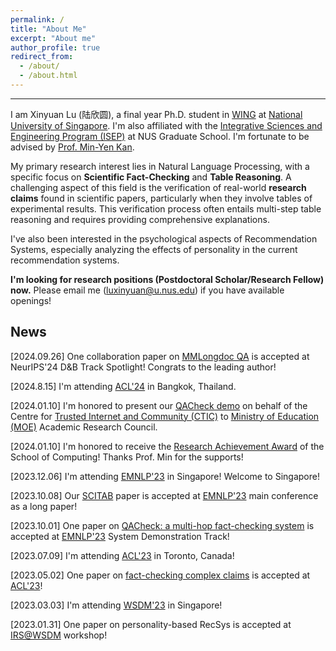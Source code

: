 ```yaml
---
permalink: /
title: "About Me"
excerpt: "About me"
author_profile: true
redirect_from: 
  - /about/
  - /about.html
---
```


---

I am Xinyuan Lu (陆欣圆), a final year Ph.D. student in [WING](https://wing.comp.nus.edu.sg/) at [National University of Singapore](https://www.nus.edu.sg/). I'm also affiliated with the [Integrative Sciences and Engineering Program (ISEP)](https://isep.nus.edu.sg/about/) at NUS Graduate School. I'm fortunate to be advised by [Prof. Min-Yen Kan](https://www.comp.nus.edu.sg/~kanmy/). 

My primary research interest lies in Natural Language Processing, with a specific focus on **Scientific Fact-Checking** and **Table Reasoning**. A challenging aspect of this field is the verification of real-world **research claims** found in scientific papers, particularly when they involve tables of experimental results. This verification process often entails multi-step table reasoning and requires providing comprehensive explanations. 

I've also been interested in the psychological aspects of Recommendation Systems, especially analyzing the effects of personality in the current recommendation systems. 

**I'm looking for research positions (Postdoctoral Scholar/Research Fellow) now.** Please email me (luxinyuan@u.nus.edu) if you have available openings!

## News
[2024.09.26] One collaboration paper on [MMLongdoc QA](https://arxiv.org/abs/2407.01523) is accepted at NeurIPS'24 D&B Track Spotlight! Congrats to the leading author!

[2024.8.15] I'm attending [ACL'24](https://2024.aclweb.org/) in Bangkok, Thailand.

[2024.01.10] I'm honored to present our [QACheck demo](https://arxiv.org/abs/2310.07609) on behalf of the Centre for [Trusted Internet and Community (CTIC)](https://ctic.nus.edu.sg/) to [Ministry of Education (MOE)](https://www.moe.gov.sg/) Academic Research Council.

[2024.01.10] I'm honored to receive the [Research Achievement Award](https://drive.google.com/file/d/1jdvyH3PIDz3TubIV3HToP3i62GRhh_eH/view?usp=sharing) of the School of Computing! Thanks Prof. Min for the supports!

[2023.12.06] I'm attending [EMNLP'23](https://2023.emnlp.org/) in Singapore! Welcome to Singapore!

[2023.10.08] Our [SCITAB](https://arxiv.org/abs/2305.13186) paper is accepted at [EMNLP'23](https://2023.emnlp.org/) main conference as a long paper!

[2023.10.01] One paper on [QACheck: a multi-hop fact-checking system](https://arxiv.org/abs/2310.07609) is accepted at [EMNLP'23](https://2023.emnlp.org/) System Demonstration Track!

[2023.07.09] I'm attending [ACL'23](https://2023.aclweb.org/) in Toronto, Canada!

[2023.05.02] One paper on [fact-checking complex claims](https://aclanthology.org/2023.acl-long.386.pdf) is accepted at [ACL'23](https://2023.aclweb.org/)!

[2023.03.03] I'm attending [WSDM'23](https://www.wsdm-conference.org/2023/) in Singapore!

[2023.01.31] One paper on personality-based RecSys is accepted at [IRS@WSDM](https://irs-wsdm.github.io/) workshop!

